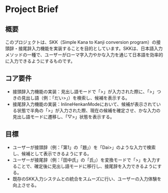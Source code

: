 # Project Brief

## 概要
このプロジェクトは、SKK（Simple Kana to Kanji conversion program）の接頭辞・接尾辞入力機能を実装することを目的としています。SKKは、日本語入力メソッドの一種で、ユーザーがローマ字入力やかな入力を通じて日本語を効率的に入力できるようにするものです。

## コア要件
- 接頭辞入力機能の実装：見出し語モードで「>」が入力された際に、「>」つきの見出し語（例：「だい>」）を検索し、候補を表示する。
- 接尾辞入力機能の実装：InlineHenkanModeにおいて、候補が表示されている状態で半角の「>」が入力された際、現在の候補を確定させ、かな入力の見出し語モードに遷移し、「▽>」状態を表示する。

## 目標
- ユーザーが接頭辞（例：「第1」の「題」）を「Dai>」のような入力で検索し、候補として表示できるようにする。
- ユーザーが接尾辞（例：「田中氏」の「氏」）を変換モードで「>」を入力することで、確定後に見出し語モードに移行し、接尾辞を入力できるようにする。
- 既存のSKK入力システムとの統合をスムーズに行い、ユーザーの入力体験を向上させる。
